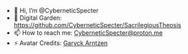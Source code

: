 - 👋 Hi, I’m @CyberneticSpecter
- 👀 Digital Garden: https://github.com/CyberneticSpecter/SacrilegiousTheosis
- 📫 How to reach me: CyberneticSpecter@proton.me
- ⚡ Avatar Credits: [Garyck Arntzen](https://www.garyckarntzen.com/spiritual)

